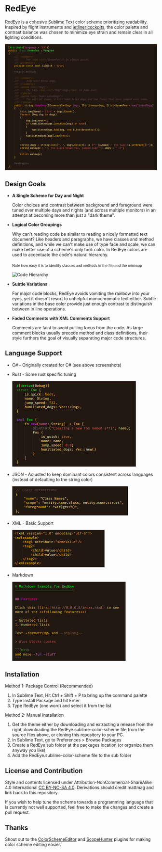 # RedEye

RedEye is a cohesive Sublime Text color scheme prioritizing readability. Inspired by flight instruments and [jetliner cockpits](https://duckduckgo.com/?t=ffab&q=cockpit+at+night&iax=images&ia=images), the color palette and contrast balance was chosen to minimize eye strain and remain clear in all lighting conditions.


![Color Scheme Preview](https://raw.githubusercontent.com/mattmag/RedEye/main/screenshots/brownfox.png)


## Design Goals

- **A Single Scheme for Day and Night**

    Color choices and contrast between background and foreground were tuned over multiple days and nights (and across multiple monitors) in an attempt at becoming more than just a "dark theme".

- **Logical Color Groupings**

    Why can't reading code be similar to reading a nicely formatted text document? Like headers and paragraphs, we have classes and method definitions, and while we can't make use of type face and scale, we can make better use of a scheme's only tool: color. In RedEye colors are used to accentuate the code's natural hierarchy.
  
    <sub>Note how easy it is to identify classes and methods in the file and the minimap</sub>

    ![Code Hierarchy](https://raw.githubusercontent.com/mattmag/RedEye/main/screenshots/scrolling.gif)

- **Subtle Variations**

    For major code blocks, RedEye avoids vomiting the rainbow into your eyes, yet it doesn't resort to unhelpful monochromatic text either.  Subtle variations in the base color provide just enough contrast to distinguish between in line operations.

- **Faded Comments with XML Comments Support**

    Comments are faint to avoid pulling focus from the code. As large comment blocks usually precede method and class definitions, their style furthers the goal of visually separating major code structures. 


## Language Support

- C# - Originally created for C# (see above screenshots)
- Rust - Some rust specific tuning

    ![Rust Screenshot](https://raw.githubusercontent.com/mattmag/RedEye/main/screenshots/rust.png)
    
- JSON - Adjusted to keep dominant colors consistent across languages (instead of defaulting to the string color)

    ![JSON Screenshot](https://raw.githubusercontent.com/mattmag/RedEye/main/screenshots/json.png)
    
- XML - Basic Support

    ![XML Screenshot](https://raw.githubusercontent.com/mattmag/RedEye/main/screenshots/xml.png)

- Markdown

    ![Markdown Screenshot](https://raw.githubusercontent.com/mattmag/RedEye/main/screenshots/markdown.png)


## Installation

Method 1: Package Control (Recommended)

1. In Sublime Text, Hit Ctrl + Shift + P to bring up the command palette
2. Type Install Package and hit Enter
3. Type RedEye (one word) and select it from the list


Method 2: Manual Installation

1. Get the theme either by downloading and extracting a release from the right, downloading the RedEye.sublime-color-scheme file from the source files above, or cloning this repository to your PC.
2. In Sublime Text, go to Preferences > Browse Packages
3. Create a RedEye sub folder at the packages location (or organize them anyway you like)
4. Add the RedEye.sublime-color-scheme file to the sub folder


## License and Contribution

Style and contents licensed under Attribution-NonCommercial-ShareAlike 4.0 International [CC BY-NC-SA 4.0](https://creativecommons.org/licenses/by-nc-sa/4.0/). Derivations should credit mattmag and link back to this repository.

If you wish to help tune the scheme towards a programming language that is currently not well supported, feel free to make the changes and create a pull request.


## Thanks

Shout out to the [ColorSchemeEditor](https://packagecontrol.io/packages/ColorSchemeEditor) and [ScopeHunter](https://packagecontrol.io/packages/ScopeHunter) plugins for making color scheme editing easier.
